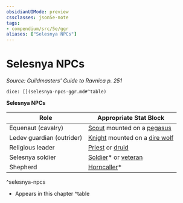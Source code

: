 ```yaml
---
obsidianUIMode: preview
cssclasses: json5e-note
tags:
- compendium/src/5e/ggr
aliases: ["Selesnya NPCs"]
---
```

# Selesnya NPCs
*Source: Guildmasters' Guide to Ravnica p. 251* 

`dice: [](selesnya-npcs-ggr.md#^table)`

**Selesnya NPCs**

| Role | Appropriate Stat Block |
|------|------------------------|
| Equenaut (cavalry) | [Scout](z_compendium/bestiary/humanoid/scout.md) mounted on a [pegasus](z_compendium/bestiary/celestial/pegasus.md) |
| Ledev guardian (outrider) | [Knight](z_compendium/bestiary/humanoid/knight.md) mounted on a [dire wolf](z_compendium/bestiary/beast/dire-wolf.md) |
| Religious leader | [Priest](z_compendium/bestiary/humanoid/priest.md) or [druid](z_compendium/bestiary/humanoid/druid.md) |
| Selesnya soldier | [Soldier](z_compendium/bestiary/humanoid/soldier-ggr.md)* or [veteran](z_compendium/bestiary/humanoid/veteran.md) |
| Shepherd | [Horncaller](z_compendium/bestiary/humanoid/horncaller-ggr.md)* |
^selesnya-npcs

* Appears in this chapter
^table
